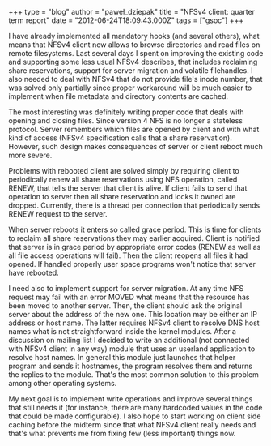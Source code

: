 +++
type = "blog"
author = "paweł_dziepak"
title = "NFSv4 client: quarter term report"
date = "2012-06-24T18:09:43.000Z"
tags = ["gsoc"]
+++

<p>I have already implemented all mandatory hooks (and several others), what means that NFSv4 client now allows to browse directories and read files on remote filesystems. Last several days I spent on improving the existing code and supporting some less usual NFSv4 describes, that includes reclaiming share reservations, support for server migration and volatile filehandles. I also needed to deal with NFSv4 that do not provide file's inode number, that was solved only partially since proper workaround will be much easier to implement when file metadata and directory contents are cached.</p>

<!--more-->

<p>The most interesting was definitely writing proper code that deals with opening and closing files. Since version 4 NFS is no longer a stateless protocol. Server remembers which files are opened by client and with what kind of access (NFSv4 specification calls that a share reservation). However, such design makes consequences of server or client reboot much more severe.</p>
<p>Problems with rebooted client are solved simply by requiring client to periodically renew all share reservations using NFS operation, called RENEW, that tells the server that client is alive. If client fails to send that operation to server then all share reservation and locks it owned are dropped. Currently, there is a thread per connection that periodically sends RENEW request to the server.</p>
<p>When server reboots it enters so called grace period. This is time for clients to reclaim all share reservations they may earlier acquired. Client is notified that server is in grace period by appropriate error codes (RENEW as well as all file access operations will fail). Then the client reopens all files it had opened. If handled properly user space programs won't notice that server have rebooted.</p>
<p>I need also to implement support for server migration. At any time NFS request may fail with an error MOVED what means that the resource has been moved to another server. Then, the client should ask the original server about the address of the new one. This location may be either an IP address or host name. The latter requires NFSv4 client to resolve DNS host names what is not straightforward inside the kernel modules. After a discussion on mailing list I decided to write an additional (not connected with NFSv4 client in any way) module that uses an userland application to resolve host names. In general this module just launches that helper program and sends it hostnames, the program resolves them and returns the replies to the module. That's the most common solution to this problem among other operating systems.</p>
<p>My next goal is to implement write operations and improve several things that still needs it (for instance, there are many hardcoded values in the code that could be made configurable). I also hope to start working on client side caching before the midterm since that what NFSv4 client really needs and that's what prevents me from fixing few (less important) things now.</p>